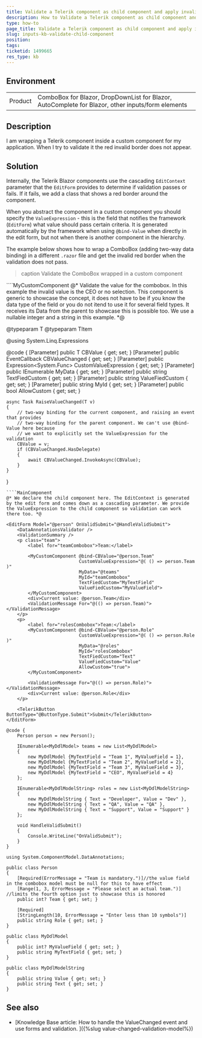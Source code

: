 ```yaml
---
title: Validate a Telerik component as child component and apply invalid border
description: How to Validate a Telerik component as child component and apply invalid border
type: how-to
page_title: Validate a Telerik component as child component and apply invalid border
slug: inputs-kb-validate-child-component
position: 
tags: 
ticketid: 1499665
res_type: kb
---
```


## Environment
<table>
	<tbody>
		<tr>
			<td>Product</td>
			<td>ComboBox for Blazor, DropDownList for Blazor, AutoComplete for Blazor, other inputs/form elements</td>
		</tr>
	</tbody>
</table>


## Description

I am wrapping a Telerik component inside a custom component for my application. When I try to validate it the red invalid border does not appear.


## Solution

Internally, the Telerik Blazor components use the cascading `EditContext` parameter that the `EditForm` provides to determine if validation passes or fails. If it fails, we add a class that shows a red border around the component. 

When you abstract the component in a custom component you should specify the `ValueExpression` - this is the field that notifies the framework (`EditForm`) what value should pass certain criteria. It is generated automatically by the framework when using `@bind-Value` when directly in the edit form, but not when there is another component in the hierarchy.

The example below shows how to wrap a ComboBox (adding two-way data binding) in a different `.razor` file and get the invalid red border when the validation does not pass.

>caption Validate the ComboBox wrapped in a custom component

<div class="skip-repl"></div>
````MyCustomComponent
@* Validate the value for the combobox. In this example the invalid value is the CEO or no selection.
This component is generic to showcase the concept, it does not have to be if you know the data type of the field or you do not itend to use it for several field types. It receives its Data from the parent to showcase this is possible too. We use a nullable integer and a string   in this example.
*@

@typeparam T
@typeparam TItem

@using System.Linq.Expressions

<TelerikComboBox Value="@CBValue" ValueChanged="@( async (T v) => await RaiseValueChanged(v) )" ValueExpression="@CustomValueExpression"
                 Data="@MyData" TextField="@TextFiedCustom" ValueField="@ValueFiedCustom" Id="@MyId" AllowCustom="@AllowCustom">
</TelerikComboBox>

@code {
    [Parameter]
    public T CBValue { get; set; }
    [Parameter]
    public EventCallback<T> CBValueChanged { get; set; }
    [Parameter]
    public Expression<System.Func<T>> CustomValueExpression { get; set; }
    [Parameter]
    public IEnumerable<TItem> MyData { get; set; }
    [Parameter]
    public string TextFiedCustom { get; set; }
    [Parameter]
    public string ValueFiedCustom { get; set; }
    [Parameter]
    public string MyId { get; set; }
    [Parameter]
    public bool AllowCustom { get; set; }

    async Task RaiseValueChanged(T v)
    {
        // two-way binding for the current component, and raising an event that provides
        // two-way binding for the parent component. We can't use @bind-Value here because
        // we want to explicitly set the ValueExpression for the validation
        CBValue = v;
        if (CBValueChanged.HasDelegate)
        {
            await CBValueChanged.InvokeAsync(CBValue);
        }
    }
}
````
````MainComponent
@* We declare the child component here. The EditContext is generated by the edit form and comes down as a cascading parameter. We provide the ValueExpression to the child component so validation can work there too. *@

<EditForm Model="@person" OnValidSubmit="@HandleValidSubmit">
    <DataAnnotationsValidator />
    <ValidationSummary />
    <p class="team">
        <label for="teamCombobox">Team:</label>

        <MyCustomComponent @bind-CBValue="@person.Team"
                           CustomValueExpression="@( () => person.Team )"
                           MyData="@teams"
                           MyId="teamCombobox"
                           TextFiedCustom="MyTextField"
                           ValueFiedCustom="MyValueField">
        </MyCustomComponent>
        <div>Current value: @person.Team</div>
        <ValidationMessage For="@(() => person.Team)"></ValidationMessage>
    </p>
    <p>
        <label for="rolesCombobox">Team:</label>
        <MyCustomComponent @bind-CBValue="@person.Role"
                           CustomValueExpression="@( () => person.Role )"
                           MyData="@roles"
                           MyId="rolesCombobox"
                           TextFiedCustom="Text"
                           ValueFiedCustom="Value"
                           AllowCustom="true">
        </MyCustomComponent>

        <ValidationMessage For="@(() => person.Role)"></ValidationMessage>
        <div>Current value: @person.Role</div>
    </p>

    <TelerikButton ButtonType="@ButtonType.Submit">Submit</TelerikButton>
</EditForm>

@code {
    Person person = new Person();

    IEnumerable<MyDdlModel> teams = new List<MyDdlModel>
    {
        new MyDdlModel {MyTextField = "Team 1", MyValueField = 1},
        new MyDdlModel {MyTextField = "Team 2", MyValueField = 2},
        new MyDdlModel {MyTextField = "Team 3", MyValueField = 3},
        new MyDdlModel {MyTextField = "CEO", MyValueField = 4}
    };

    IEnumerable<MyDdlModelString> roles = new List<MyDdlModelString>
    {
        new MyDdlModelString { Text = "Developer", Value = "Dev" },
        new MyDdlModelString { Text = "QA", Value = "QA" },
        new MyDdlModelString { Text = "Support", Value = "Support" }
    };

    void HandleValidSubmit()
    {
        Console.WriteLine("OnValidSubmit");
    }
}
````
````Person
using System.ComponentModel.DataAnnotations;

public class Person
{
    [Required(ErrorMessage = "Team is mandatory.")]//the value field in the combobox model must be null for this to have effect
    [Range(1, 3, ErrorMessage = "Please select an actual team.")] //limits the fourth option just to showcase this is honored
    public int? Team { get; set; }

    [Required]
    [StringLength(10, ErrorMessage = "Enter less than 10 symbols")]
    public string Role { get; set; }
}
````
````MyDdlModel
public class MyDdlModel
{
    public int? MyValueField { get; set; }
    public string MyTextField { get; set; }
}
````
````MyDdlModelString
public class MyDdlModelString
{
    public string Value { get; set; }
    public string Text { get; set; }
}
````

## See also

* [Knowledge Base article: How to handle the ValueChanged event and use forms and validation. ]({%slug value-changed-validation-model%})
